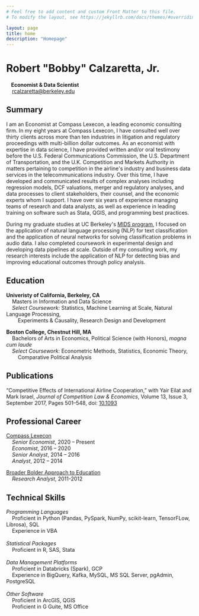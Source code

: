 ```yaml
---
# Feel free to add content and custom Front Matter to this file.
# To modify the layout, see https://jekyllrb.com/docs/themes/#overriding-theme-defaults

layout: page
title: home
description: "Homepage"
---
```



# Robert "Bobby" Calzaretta, Jr.
__&nbsp;&nbsp;&nbsp;&nbsp;Economist & Data Scientist__<br>
&nbsp;&nbsp;&nbsp;&nbsp;rcalzaretta@berkeley.edu <br>

## Summary
I am an Economist at Compass Lexecon, a leading economic consulting firm.  In my eight years at Compass Lexecon, I have consulted well over thirty clients across more than ten industries in litigation and regulatory proceedings with multi-billion dollar outcomes.  As an economist with expertise in data science, I have provided written and/or oral testimony before the U.S. Federal Communications Commission, the U.S. Department of Transportation, and the U.K. Competition and Markets Authority in matters pertaining to competition in the airline's industry and business data services in the telecommunications industry.  Over this time, I have developed and communicated results of complex analyses including regression models, DCF valuations, merger and regulatory analyses, and data processes to client stakeholders, their counsel, and the economic experts whom I support. I have over six years of experience managing teams of research and data analysts, as well as experience in leading training on software such as Stata, QGIS, and programming best practices.  

During my graduate studies at UC Berkeley's [MIDS program](https://ischoolonline.berkeley.edu/data-science/), I focused on the application of natural language processing (NLP) for text classification and the application of neural networks for solving classification problems in audio data.  I also completed coursework in experimental design and developing data pipelines at scale.  Outside of my consulting work, my research interests include the application of NLP for detecting bias and improving educational outcomes through policy analysis.

## Education
__Univeristy of California, Berkeley, CA__<br>
&nbsp;&nbsp;&nbsp;&nbsp;Masters in Information and Data Science<br>
&nbsp;&nbsp;&nbsp;&nbsp;_Select Coursework:_ Statistics, Machine Learning at Scale, Natural Language Processing, <br>
&nbsp;&nbsp;&nbsp;&nbsp;&nbsp;&nbsp;&nbsp;&nbsp;Experiments & Causality, Research Design and Development

__Boston College, Chestnut Hill, MA__<br>
&nbsp;&nbsp;&nbsp;&nbsp;Bachelors of Arts in Economics, Political Science (with Honors), _magna cum laude_<br>
&nbsp;&nbsp;&nbsp;&nbsp;_Select Coursework:_ Econometric Methods, Statistics, Economic Theory, <br>
&nbsp;&nbsp;&nbsp;&nbsp;&nbsp;&nbsp;&nbsp;&nbsp;Comparative Political Analysis
<br>

## Publications
“Competitive Effects of International Airline Cooperation,” with Yair Eilat and Mark Israel, _Journal of Competition Law & Economics_, Volume 13, Issue 3, September 2017, Pages 501–548, doi: [10.1093](https://doi.org/10.1093/joclec/nhx016)

## Professional Career
[Compass Lexecon](https://www.compasslexecon.com/)<br>
&nbsp;&nbsp;&nbsp;&nbsp;_Senior Economist_, 2020 – Present<br>
&nbsp;&nbsp;&nbsp;&nbsp;_Economist_, 2016 – 2020<br>
&nbsp;&nbsp;&nbsp;&nbsp;_Senior Analyst_, 2014 – 2016<br>
&nbsp;&nbsp;&nbsp;&nbsp;_Analyst_, 2012 – 2014<br>

[Broader Bolder Approach to Education](https://www.boldapproach.org/index.html@p=2.html)<br>
&nbsp;&nbsp;&nbsp;&nbsp;_Research Analyst_, 2011-2012<br>

## Technical Skills
_Programming Languages_<br>
&nbsp;&nbsp;&nbsp;&nbsp;Proficient in Python (Pandas, PySpark, NumPy, scikit-learn, TensorFLow, Librosa), SQL<br>
&nbsp;&nbsp;&nbsp;&nbsp;Experience in VBA<br>
<br>_Statistical Packages_<br>
&nbsp;&nbsp;&nbsp;&nbsp;Proficient in R, SAS, Stata<br>
<br>_Data Management Platforms_<br>
&nbsp;&nbsp;&nbsp;&nbsp;Proficient in Databricks (Spark), GCP<br>
&nbsp;&nbsp;&nbsp;&nbsp;Experience in BigQuery, Kafka, MySQL, MS SQL Server, pgAdmin, PostgreSQL<br>
<br>_Other Software_<br>
&nbsp;&nbsp;&nbsp;&nbsp;Proficient in ArcGIS, QGIS<br>
&nbsp;&nbsp;&nbsp;&nbsp;Proficient in G Guite, MS Office<br>
